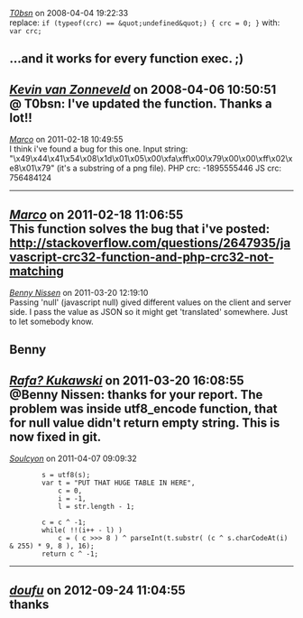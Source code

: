 *[T0bsn]()* on 2008-04-04 19:22:33  
replace:
```if (typeof(crc) == &quot;undefined&quot;) { crc = 0; }```
with:
```var crc;```

...and it works for every function exec. ;)
---------------------------------------
*[Kevin van Zonneveld](http://kevin.vanzonneveld.net)* on 2008-04-06 10:50:51  
@ T0bsn: I've updated the function. Thanks a lot!!
---------------------------------------
*[Marco]()* on 2011-02-18 10:49:55  
I think i've found a bug for this one.
Input string: "\x49\x44\x41\x54\x08\x1d\x01\x05\x00\xfa\xff\x00\x79\x00\x00\xff\x02\xe8\x01\x79" (it's a substring of a png file).
PHP crc: -1895555446
JS crc: 756484124

---------------------------------------
*[Marco]()* on 2011-02-18 11:06:55  
This function solves the bug that i've posted: http://stackoverflow.com/questions/2647935/javascript-crc32-function-and-php-crc32-not-matching
---------------------------------------
*[Benny Nissen](beast.dk)* on 2011-03-20 12:19:10  
Passing 'null' (javascript null) gived different values on the client and server side. I pass the value as JSON so it might get 'translated' somewhere. Just to let somebody know.

Benny
---------------------------------------
*[Rafa? Kukawski](http://blog.kukawski.pl)* on 2011-03-20 16:08:55  
@Benny Nissen: thanks for your report. The problem was inside utf8_encode function, that for null value didn't return empty string. This is now fixed in git.
---------------------------------------
*[Soulcyon](http://haloindex.com)* on 2011-04-07 09:09:32  
```
        s = utf8(s);
        var t = "PUT THAT HUGE TABLE IN HERE",
            c = 0,
            i = -1,
            l = str.length - 1;
        
        c = c ^ -1;
        while( !!(i++ - l) )
            c = ( c >>> 8 ) ^ parseInt(t.substr( (c ^ s.charCodeAt(i) & 255) * 9, 8 ), 16);
        return c ^ -1;
```
---------------------------------------
*[doufu]()* on 2012-09-24 11:04:55  
thanks
---------------------------------------
